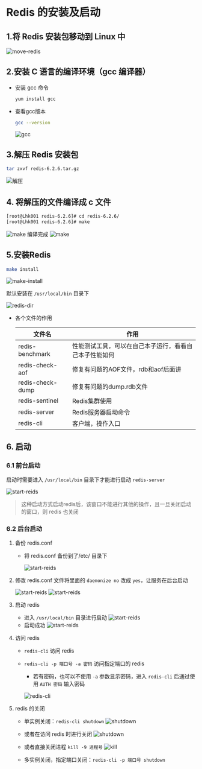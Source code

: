 ﻿---
sidebar_position: 1
---
# Redis 的安装及启动

## 1.将 Redis 安装包移动到 Linux 中
![move-redis](../../static/img/redis/move-redis.png)

## 2.安装 C 语言的编译环境（gcc 编译器）
- 安装 gcc 命令
    ```bash
    yum install gcc
    ```
- 查看gcc版本
    ```bash
    gcc --version
    ```
  ![gcc](../../static/img/redis/gcc-version.png)
## 3.解压 Redis 安装包

```bash
tar zxvf redis-6.2.6.tar.gz 
```
![解压](../../static/img/redis/tar-reids.png)

## 4. 将解压的文件编译成 c 文件

```bash
[root@Lhk001 redis-6.2.6]# cd redis-6.2.6/
[root@Lhk001 redis-6.2.6]# make
```
![make](../../static/img/redis/make-1.png)
编译完成
![make](../../static/img/redis/make-2.png)

## 5.安装Redis
 
```bash
make install 
```

![make-install](../../static/img/redis/make-install.png)

默认安装在 `/usr/local/bin` 目录下

![redis-dir](../../static/img/redis/redis-dir.png)

- 各个文件的作用

  | 文件名 | 作用 |
  | --- | --- |
  | redis-benchmark | 性能测试工具，可以在自己本子运行，看看自己本子性能如何 |
  | redis-check-aof | 修复有问题的AOF文件，rdb和aof后面讲 |
  | redis-check-dump | 修复有问题的dump.rdb文件  |
  | redis-sentinel | Redis集群使用 |
  | redis-server | Redis服务器启动命令 |
  | redis-cli | 客户端，操作入口 |


## 6. 启动
### 6.1 前台启动
启动时需要进入 `/usr/local/bin` 目录下才能进行启动 `redis-server`

![start-reids](../../static/img/redis/start-reids.png)

> 这种启动方式启动redis后，该窗口不能进行其他的操作，且一旦关闭启动的窗口，则 redis 也关闭

### 6.2 后台启动
1. 备份 redis.conf 
   - 将 redis.conf 备份到了/etc/ 目录下
   
     ![start-reids](../../static/img/redis/start-reids-daemon-1.png)
   
2. 修改 redis.conf 文件将里面的 `daemonize no` 改成 `yes`，让服务在后台启动

   ![start-reids](../../static/img/redis/start-reids-daemon-2.png)
   ![start-reids](../../static/img/redis/start-reids-daemon-3.png)

3. 启动 redis
   - 进入 `/usr/local/bin` 目录进行启动
      ![start-reids](../../static/img/redis/start-reids-daemon-4.png)
   - 启动成功
      ![start-reids](../../static/img/redis/start-reids-daemon-5.png)

4. 访问 redis

   - `redis-cli` 访问 redis 
   - `redis-cli -p 端口号 -a 密码` 访问指定端口的 redis
     - 若有密码，也可以不使用 `-a` 参数显示密码，进入 `redis-cli` 后通过使用 `AUTH 密码` 输入密码
   
     ![redis-cli](../../static/img/redis/redis-cli.png)

5. redis 的关闭
   - 单实例关闭：`redis-cli shutdown`
     ![shutdown](../../static/img/redis/shutdown-1.png)
   - 或者在访问 redis 时进行关闭
     ![shutdown](../../static/img/redis/shutdown-2.png)
   - 或者直接关闭进程 `kill -9 进程号`
     ![kill](../../static/img/redis/kill.png)

   - 多实例关闭，指定端口关闭：`redis-cli -p 端口号 shutdown`
